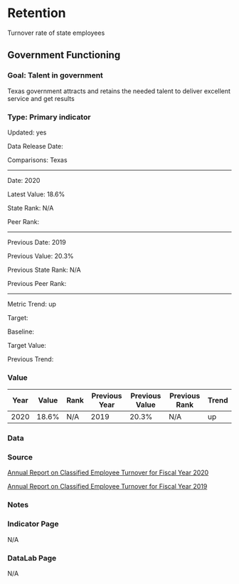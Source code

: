 # Retention

Turnover rate of state employees

## Government Functioning

### Goal: Talent in government

Texas government attracts and retains the needed talent to deliver excellent service and get results

### Type: Primary indicator

Updated: yes

Data Release Date: 

Comparisons: Texas


----

Date: 2020

Latest Value: 18.6% 

State Rank: N/A

Peer Rank: 


----

Previous Date: 2019

Previous Value: 20.3%

Previous State Rank: N/A

Previous Peer Rank: 


----
Metric Trend: up

Target: 

Baseline: 

Target Value: 

Previous Trend: 



### Value

| Year      |  Value      | Rank        | Previous Year | Previous Value | Previous Rank | Trend | 
| ----------- | ----------- | ----------- | ----------- | ----------- | ----------- | -----------|
|   2020      |  18.6%      |    N/A     |    2019     |     20.3%   |     N/A      |     up    | 


### Data

### Source

[Annual Report on Classified Employee Turnover for Fiscal Year 2020](https://sao.texas.gov/SAOReports/ReportNumber?id=21-703)

[Annual Report on Classified Employee Turnover for Fiscal Year 2019](https://sao.texas.gov/SAOReports/ReportNumber?id=20-703)



### Notes

### Indicator Page

N/A


### DataLab Page

N/A
